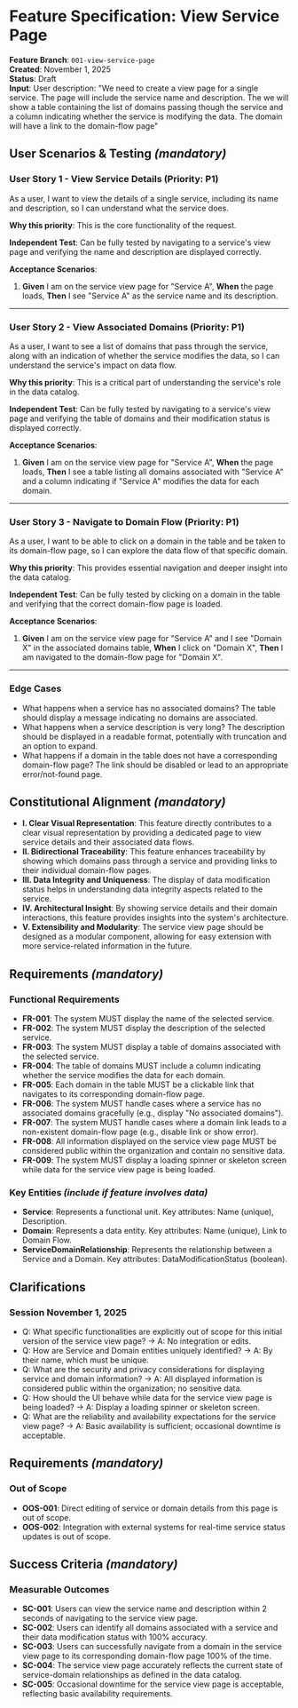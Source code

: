 # Feature Specification: View Service Page

**Feature Branch**: `001-view-service-page`  
**Created**: November 1, 2025  
**Status**: Draft  
**Input**: User description: "We need to create a view page for a single service. The page will include the service name and description. The we will show a table containing the list of domains passing though the service and a column indicating whether the service is modifying the data. The domain will have a link to the domain-flow page"

## User Scenarios & Testing *(mandatory)*

### User Story 1 - View Service Details (Priority: P1)

As a user, I want to view the details of a single service, including its name and description, so I can understand what the service does.

**Why this priority**: This is the core functionality of the request.

**Independent Test**: Can be fully tested by navigating to a service's view page and verifying the name and description are displayed correctly.

**Acceptance Scenarios**:

1.  **Given** I am on the service view page for "Service A", **When** the page loads, **Then** I see "Service A" as the service name and its description.

---

### User Story 2 - View Associated Domains (Priority: P1)

As a user, I want to see a list of domains that pass through the service, along with an indication of whether the service modifies the data, so I can understand the service's impact on data flow.

**Why this priority**: This is a critical part of understanding the service's role in the data catalog.

**Independent Test**: Can be fully tested by navigating to a service's view page and verifying the table of domains and their modification status is displayed correctly.

**Acceptance Scenarios**:

1.  **Given** I am on the service view page for "Service A", **When** the page loads, **Then** I see a table listing all domains associated with "Service A" and a column indicating if "Service A" modifies the data for each domain.

---

### User Story 3 - Navigate to Domain Flow (Priority: P1)

As a user, I want to be able to click on a domain in the table and be taken to its domain-flow page, so I can explore the data flow of that specific domain.

**Why this priority**: This provides essential navigation and deeper insight into the data catalog.

**Independent Test**: Can be fully tested by clicking on a domain in the table and verifying that the correct domain-flow page is loaded.

**Acceptance Scenarios**:

1.  **Given** I am on the service view page for "Service A" and I see "Domain X" in the associated domains table, **When** I click on "Domain X", **Then** I am navigated to the domain-flow page for "Domain X".

---

### Edge Cases

- What happens when a service has no associated domains? The table should display a message indicating no domains are associated.
- What happens when a service description is very long? The description should be displayed in a readable format, potentially with truncation and an option to expand.
- What happens if a domain in the table does not have a corresponding domain-flow page? The link should be disabled or lead to an appropriate error/not-found page.

## Constitutional Alignment *(mandatory)*

- **I. Clear Visual Representation**: This feature directly contributes to a clear visual representation by providing a dedicated page to view service details and their associated data flows.
- **II. Bidirectional Traceability**: This feature enhances traceability by showing which domains pass through a service and providing links to their individual domain-flow pages.
- **III. Data Integrity and Uniqueness**: The display of data modification status helps in understanding data integrity aspects related to the service.
- **IV. Architectural Insight**: By showing service details and their domain interactions, this feature provides insights into the system's architecture.
- **V. Extensibility and Modularity**: The service view page should be designed as a modular component, allowing for easy extension with more service-related information in the future.

## Requirements *(mandatory)*

### Functional Requirements

- **FR-001**: The system MUST display the name of the selected service.
- **FR-002**: The system MUST display the description of the selected service.
- **FR-003**: The system MUST display a table of domains associated with the selected service.
- **FR-004**: The table of domains MUST include a column indicating whether the service modifies the data for each domain.
- **FR-005**: Each domain in the table MUST be a clickable link that navigates to its corresponding domain-flow page.
- **FR-006**: The system MUST handle cases where a service has no associated domains gracefully (e.g., display "No associated domains").
- **FR-007**: The system MUST handle cases where a domain link leads to a non-existent domain-flow page (e.g., disable link or show error).
- **FR-008**: All information displayed on the service view page MUST be considered public within the organization and contain no sensitive data.
- **FR-009**: The system MUST display a loading spinner or skeleton screen while data for the service view page is being loaded.

### Key Entities *(include if feature involves data)*

- **Service**: Represents a functional unit. Key attributes: Name (unique), Description.
- **Domain**: Represents a data entity. Key attributes: Name (unique), Link to Domain Flow.
- **ServiceDomainRelationship**: Represents the relationship between a Service and a Domain. Key attributes: DataModificationStatus (boolean).

## Clarifications

### Session November 1, 2025

- Q: What specific functionalities are explicitly out of scope for this initial version of the service view page? → A: No integration or edits.
- Q: How are Service and Domain entities uniquely identified? → A: By their name, which must be unique.
- Q: What are the security and privacy considerations for displaying service and domain information? → A: All displayed information is considered public within the organization; no sensitive data.
- Q: How should the UI behave while data for the service view page is being loaded? → A: Display a loading spinner or skeleton screen.
- Q: What are the reliability and availability expectations for the service view page? → A: Basic availability is sufficient; occasional downtime is acceptable.

## Requirements *(mandatory)*

### Out of Scope

- **OOS-001**: Direct editing of service or domain details from this page is out of scope.
- **OOS-002**: Integration with external systems for real-time service status updates is out of scope.

## Success Criteria *(mandatory)*

### Measurable Outcomes

- **SC-001**: Users can view the service name and description within 2 seconds of navigating to the service view page.
- **SC-002**: Users can identify all domains associated with a service and their data modification status with 100% accuracy.
- **SC-003**: Users can successfully navigate from a domain in the service view page to its corresponding domain-flow page 100% of the time.
- **SC-004**: The service view page accurately reflects the current state of service-domain relationships as defined in the data catalog.
- **SC-005**: Occasional downtime for the service view page is acceptable, reflecting basic availability requirements.